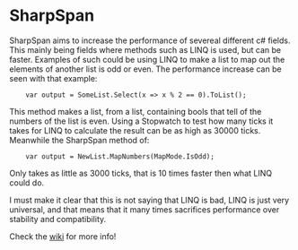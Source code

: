 # SharpSpan

SharpSpan aims to increase the performance of severeal different c# fields. This mainly being fields where methods such as LINQ is used, but can be faster. Examples of such could be using LINQ to make a list to map out the elements of another list is odd or even. The performance increase can be seen with that example:

        var output = SomeList.Select(x => x % 2 == 0).ToList();
        
This method makes a list, from a list, containing bools that tell of the numbers of the list is even.
Using a Stopwatch to test how many ticks it takes for LINQ to calculate the result can be as high as 30000 ticks. Meanwhile the SharpSpan method of:

        var output = NewList.MapNumbers(MapMode.IsOdd);

Only takes as little as 3000 ticks, that is 10 times faster then what LINQ could do.

I must make it clear that this is not saying that LINQ is bad, LINQ is just very universal, and that means that it many times sacrifices performance over stability and compatibility.

Check the [wiki](https://github.com/kris701/SharpSpan/wiki) for more info!
